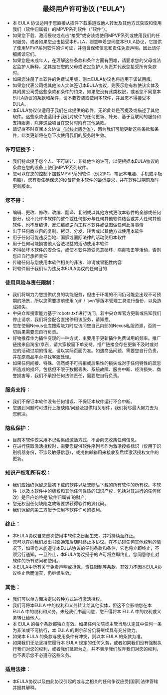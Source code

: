 <p style="text-align: center; font-size: 21px; font-weight: bold;">最终用户许可协议 (“EULA”)</p>

<p>
    <ul>
        <li>本 EULA 协议适用于您直接从插件下载渠道或他人转发及其他方式获取和使用我们（软件归属者）的MPVP系列软件（“软件”）。
        </li>
        <li>
            如果您下载、激活授权或点击“接受”或安装或使用MPVP系列或使用我们的任何服务，或者如果您点击接受本EULA，则意味着您同意本EULA协议，它提供了使用MPVP系列软件的许可证，并包含保修信息和责任免责声明。因此请仔细阅读它们。
        </li>
        <li>
            如果您是未成年人，在理解这些条款和条件方面有困难，请要求您的父母或法定监护人解释，尤其是在您的父母或法定监护人负责并代表您接受所有条款时。
        </li>
        <li>如果您注册了本软件的免费试用版，则本EULA协议也将适用于该试用版。</li>
        <li>
            如果您代表公司或其他法人实体签订本EULA协议，则表示您有权使该实体及其附属公司受这些条款和条件的约束。如果您没有此类权限，或者您不同意本EULA协议的条款和条件，请不要安装或使用本软件，并且您不得接受本EULA。
        </li>
        <li>
            本EULA协议仅适用于我们在此提供的软件，无论此处是否提及或描述了其他软件。这些条款也适用于我们对软件的任何更新、补充、基于互联网的服务和支持服务，除非这些项目在交付时附有其他条款。
        </li>
        <li>请记得不时查阅本文协议<span style="color:#91b7e3bd"><a href="https://github.com/joker-pper/intellij-mpvp-maven/blob/main/LICENSE.md">（以线上版为准）</a></span>，因为我们可能更新这些条款和条件，此类更新将在您下次使用我们的服务时生效。
        </li>
    </ul>
</p>

<h3>许可证授予：</h3>

<p>
    <ul>
        <li>我们特此授予您个人、不可转让、非排他性的许可，以便根据本EULA协议的条款在您的设备上使用MPVP系列软件。</li>
        <li>
            您可以在您的控制下加载MPVP系列软件（例如PC、笔记本电脑、手机或平板电脑），您有责任确保您的设备符合本软件的最低要求，并在软件过期前及时更新版本。
        </li>
    </ul>
</p>

<h3>您不得：</h3>

<p>
    <ul>
        <li>
            编辑、更改、修改、改编、翻译、复制或以其他方式更改本软件的全部或任何部分，也不允许本软件的整个或任何部分与任何其他软件结合或并入任何其他软件，也不反编译、反汇编或逆向工程本软件或试图做任何此类事情
        </li>
        <li>出于任何商业目的复制、拷贝、分发、转售或以其他方式使用本软件</li>
        <li>用于任何可能违反当地、国家或国际法律的活动使用本软件</li>
        <li>用于任何可能损害他人合法权益的活动使用本软件</li>
        <li>不得破坏本软件的安全性，或使本软件遭受恶意破坏、病毒攻击等活动，否则您应自行承担责任</li>
        <li>传输任何与您使用本软件相关的非法、诽谤或冒犯性内容</li>
        <li>将软件用于我们认为违反本EULA协议的任何目的</li>
    </ul>
<p>

<h3>使用风险与责任限制：</h3>

<p>
    <ul>
        <li>
            我们将竭力为您提供优良的功能服务，但由于环境的不同仍可能会出现不可预期的场景，所以您需要提前使用 ‘git’
            / ‘svn’等版本管理工具进行备份，以免造成损失。
        </li>
        <li>中央仓库搜索能力基于‘robots.txt’进行访问，若中央仓库官方更新或告知我们停止请求，我们将会配合直接停用该服务，请知悉。</li>
        <li>您在使用Nexus仓库搜索能力时应访问您自己内部的Nexus私服资源，否则一切后果需要您自行负责。</li>
        <li>好物推荐作为插件变现的一种方式，主要用于更新插件免费试用的频率。推广链接来自淘宝/京东，请大家按需下单支持。推广链接会存在更新不及时或对应的活动过期的情况，请以实际页面为准。如遇商品问题，需要您自行负责，并在原商品平台寻找客服处理。</li>
        <li>如果任何间接、特殊、偶然或不可抗拒或后果性的损失或对于任何特性的疏忽所造成的损坏，包括但不限于数据丢失、系统故障、服务中断、经济损失、商誉损害等，我们不承担任何法律责任，需要您自行负责。
        </li>
    </ul>
</p>


<h3>服务支持：</h3>

<p>
    <ul>
        <li>我们不保证本软件没有任何错误、不保证本软件运行不会中断。</li>
        <li>您遇到问题时可进行上报缺陷/问题及提供相关附件，我们将尽最大努力去为您解决。</li>
    </ul>
</p>


<h3>隐私保护：</h3>

<p>
    <ul>
        <li>目前本软件仅采用不记名离线激活方式，不会向您收集任何信息。</li>
        <li>
            在进行获取激活授权时，需要您提供软件序列号作为激活授权标识（仅用于识别机器身份，不涉及敏感信息），或提供邮箱用来接收及后续激活授权文件的更新。
        </li>
    </ul>
</p>

<h3>知识产权和所有权：</h3>

<p>
    <ul>
        <li>
            我们应始终保留您最初下载的软件以及您随后下载的所有软件的所有权。本软件（以及本软件中的版权和其他任何性质的知识产权，包括对其进行的任何修改）是且应始终是‘软件归属者’的财产。
        </li>
        <li>您无权因任何缺陷之故等要求获得软件的源代码。</li>
        <li>我们保留向第三方授予使用本软件许可的权利。</li>
    </ul>
</p>

<h3>终止：</h3>

<p>
    <ul>
        <li>
            本EULA协议自您首次使用本软件之日起生效，并将持续至终止。
        </li>
        <li>
            您可以在向我们发出书面通知后随时终止本协议。在不妨碍任何其他权利的情况下，如果您未能遵守本EULA协议的任何条款和条件，它也将立即终止，不须另行通知。一旦终止，本EULA协议授予的许可将立即终止，您同意停止对软件的所有访问和使用。
        </li>
        <li>
            本EULA中所有关于免责声明或担保、责任限制等条款，其效力不因本EULA协议终止后而消灭，仍继续生效。
        </li>
    </ul>
</p>

<h3>其他：</h3>

<p>
    <ul>
        <li>
            我们可以单方面决定以各种方式进行激活授权。
        </li>
        <li>
            我们可将本EULA 中的权利和义务转让给其他实体，但这不会影响您在本 EULA 中的权利和义务。未经我们书面同意，您不得将本
            EULA 中的权利或义务转让给他人。
        </li>
        <li>
            本 EULA 的每个条款都独立有效。如果任何法院或主管当局认定其中任何一条为非法或不可执行，本 EULA 的剩余部分仍将继续具有充分效力。
        </li>
        <li>
            如果本 EULA 的条款与使用条件有冲突，则以本 EULA 的条款为准。
        </li>
        <li>
            如果我们无法坚持您履行本 EULA 规定的任何义务，或者如果我们没有强制执行我们对您的权利，或者我们延迟为之，并不表示我们放弃我们对您的权利，也不表示您不必遵守这些义务。
        </li>
    </ul>
</p>

<h3>适用法律：</h3>

<p>
    <ul>
        <li>
            本EULA协议以及由此协议引起的或与之相关的任何争议应受[国家]法律管辖并据其解释。
        </li>
    </ul>
</p>

